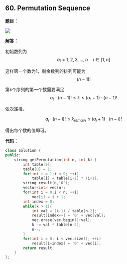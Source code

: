 ## 60. Permutation Sequence

**题目：**

![](http://p9zl5r4hu.bkt.clouddn.com/2018-11-13leet_60.png)

**解答：**

初始数列为 $$a_i = {1,2,3,\ldots,n}\quad i\in [1,n]$$

这样第一个数为1，剩余数列的排列可能为 $$(n-1)!$$ 

第k个序列的第一个数需要满足 $$a_1 \cdot (n-1)! \le k \le (a_1+1) \cdot (n-1)!$$

依次递推，

$$a_i \cdot (n-i)! \le k_{remain} \le (a_i+1) \cdot (n-i)!$$

得出每个数的值即可。

**代码：**

```cpp
class Solution {
public:
    string getPermutation(int n, int k) {
        int table[9];
        table[0] = 1;
        for(int i = 1;i < 9; ++i)
            table[i] = table[i-1] * (i+1);
        string result(n,'0');
        vector<int> vec(n);
        for(int i = 0;i < n; ++i)
            vec[i] = i + 1;
        int index = 0;
        while(k > 1){
            int val = (k-1) / table[n-2];
            result[index++] = '0' + vec[val];
            vec.erase(vec.begin()+val);
            k -= val * table[n-2];
            n--;
        }
        for(int i = 0; i < vec.size(); ++i)
            result[i+index] = '0' + vec[i];
        return result;
    }
};
```



